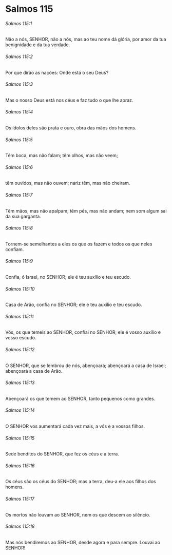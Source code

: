 # Salmos 115

###### Salmos 115:1

Não a nós, SENHOR, não a nós, mas ao teu nome dá glória, por amor da tua benignidade e da tua verdade.

###### Salmos 115:2

Por que dirão as nações: Onde está o seu Deus?

###### Salmos 115:3

Mas o nosso Deus está nos céus e faz tudo o que lhe apraz.

###### Salmos 115:4

Os ídolos deles são prata e ouro, obra das mãos dos homens.

###### Salmos 115:5

Têm boca, mas não falam; têm olhos, mas não veem;

###### Salmos 115:6

têm ouvidos, mas não ouvem; nariz têm, mas não cheiram.

###### Salmos 115:7

Têm mãos, mas não apalpam; têm pés, mas não andam; nem som algum sai da sua garganta.

###### Salmos 115:8

Tornem-se semelhantes a eles os que os fazem e todos os que neles confiam.

###### Salmos 115:9

Confia, ó Israel, no SENHOR; ele é teu auxílio e teu escudo.

###### Salmos 115:10

Casa de Arão, confia no SENHOR; ele é teu auxílio e teu escudo.

###### Salmos 115:11

Vós, os que temeis ao SENHOR, confiai no SENHOR; ele é vosso auxílio e vosso escudo.

###### Salmos 115:12

O SENHOR, que se lembrou de nós, abençoará; abençoará a casa de Israel; abençoará a casa de Arão.

###### Salmos 115:13

Abençoará os que temem ao SENHOR, tanto pequenos como grandes.

###### Salmos 115:14

O SENHOR vos aumentará cada vez mais, a vós e a vossos filhos.

###### Salmos 115:15

Sede benditos do SENHOR, que fez os céus e a terra.

###### Salmos 115:16

Os céus são os céus do SENHOR; mas a terra, deu-a ele aos filhos dos homens.

###### Salmos 115:17

Os mortos não louvam ao SENHOR, nem os que descem ao silêncio.

###### Salmos 115:18

Mas nós bendiremos ao SENHOR, desde agora e para sempre. Louvai ao SENHOR!

